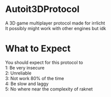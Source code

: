 # Autoit3DProtocol
 A 3D game multiplayer protocol made for irrlicht  
 It possibly might work with other engines but idk
# What to Expect
 You should expect for this protocol to  
 1: Be very insecure  
 2: Unreliable  
 3: Not work 80% of the time  
 4: Be slow and laggy  
 5: No where near the complexity of raknet  
